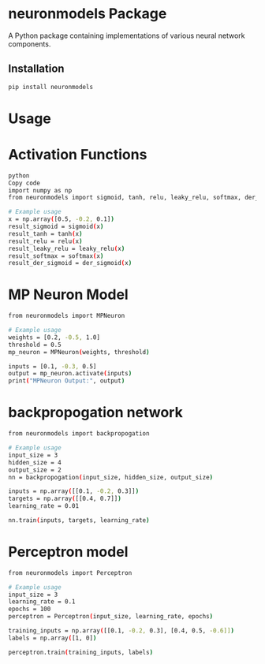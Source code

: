 # neuronmodels Package

A Python package containing implementations of various neural network components.

## Installation

```bash
pip install neuronmodels


```
# Usage
# Activation Functions
```bash
python
Copy code
import numpy as np
from neuronmodels import sigmoid, tanh, relu, leaky_relu, softmax, der_sigmoid

# Example usage
x = np.array([0.5, -0.2, 0.1])
result_sigmoid = sigmoid(x)
result_tanh = tanh(x)
result_relu = relu(x)
result_leaky_relu = leaky_relu(x)
result_softmax = softmax(x)
result_der_sigmoid = der_sigmoid(x)
```


# MP Neuron Model
```bash
from neuronmodels import MPNeuron

# Example usage
weights = [0.2, -0.5, 1.0]
threshold = 0.5
mp_neuron = MPNeuron(weights, threshold)

inputs = [0.1, -0.3, 0.5]
output = mp_neuron.activate(inputs)
print("MPNeuron Output:", output)
```
# backpropogation network

```bash
from neuronmodels import backpropogation

# Example usage
input_size = 3
hidden_size = 4
output_size = 2
nn = backpropogation(input_size, hidden_size, output_size)

inputs = np.array([[0.1, -0.2, 0.3]])
targets = np.array([[0.4, 0.7]])
learning_rate = 0.01

nn.train(inputs, targets, learning_rate)

```
# Perceptron model
```bash
from neuronmodels import Perceptron

# Example usage
input_size = 3
learning_rate = 0.1
epochs = 100
perceptron = Perceptron(input_size, learning_rate, epochs)

training_inputs = np.array([[0.1, -0.2, 0.3], [0.4, 0.5, -0.6]])
labels = np.array([1, 0])

perceptron.train(training_inputs, labels)
```
